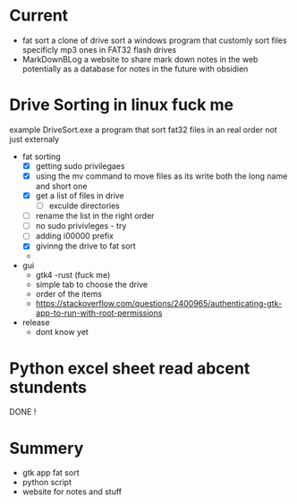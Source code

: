 
# Current 
- fat sort  a clone of drive sort a windows program that customly sort files specificly mp3 ones in FAT32 flash drives 
- MarkDownBLog a website to share mark down notes in the web potentially as a database for notes in the future with obsidien 

# Drive Sorting in linux fuck me 
example DriveSort.exe a program that sort fat32 files in an real order not just externaly
- fat sorting 
	- [x] getting sudo privilegaes
	- [x] using the mv command to move files as its write both the long name and short one 
	- [x] get a list of files in drive
		- [ ] exculde directories 
	- [ ] rename the list in the right order 
	- [ ] no sudo privivleges - try 
	- [ ] adding i00000 prefix
	- [x] givinng the drive to fat sort
	- 
- gui 
	- gtk4 -rust (fuck me)
	- simple tab to choose the drive
	- order of the items
	- https://stackoverflow.com/questions/2400965/authenticating-gtk-app-to-run-with-root-permissions
- release
	- dont know yet 

# Python excel sheet read abcent stundents
DONE ! 

# Summery 
- gtk app fat sort 
- python script 
- website for notes and stuff
